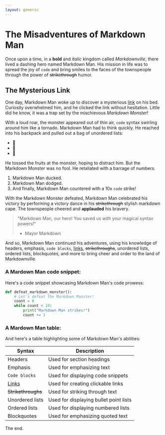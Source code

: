 ```yaml
---
layout: generic
---
```


# The Misadventures of Markdown Man

Once upon a time, in a **bold** and _italic_ kingdom called *Markdownville*, there lived a dashing hero named Markdown Man. His mission in life was to spread the joy of `code` and bring smiles to the faces of the townspeople through the power of ~~strikethrough~~ humor.

## The Mysterious Link

One day, Markdown Man woke up to discover a mysterious [link](https://example.com) on his bed. Curiosity overwhelmed him, and he clicked the link without hesitation. Little did he know, it was a trap set by the mischievous *Markdown Monster*!

With a loud roar, the monster appeared out of thin air, `code` syntax swirling around him like a tornado. Markdown Man had to think quickly. He reached into his backpack and pulled out a bag of unordered lists:

- 🍎
- 🍊
- 🍌

He tossed the fruits at the monster, hoping to distract him. But the Markdown Monster was no fool. He retaliated with a barrage of numbers.

1. Markdown Man ducked.
2. Markdown Man dodged.
3. And finally, Markdown Man countered with a 10x `code` strike!

With the Markdown Monster defeated, Markdown Man celebrated his victory by performing a victory dance in his ~~strikethrough~~ stylish markdown cape. The townspeople cheered and **applauded** his bravery.

> "Markdown Man, our hero! You saved us with your magical syntax powers!"
> - Mayor Markdown

And so, Markdown Man continued his adventures, using his knowledge of headers, emphasis, `code blocks`, [links](https://example.com), ~~strikethroughs~~, unordered lists, ordered lists, blockquotes, and more to bring cheer and order to the land of Markdownville.

### A Mardown Man code snippet:

Here's a code snippet showcasing Markdown Man's code prowess:

```python
def defeat_markdown_monster():
    # Let's defeat the Markdown Monster!
    count = 0
    while count < 10:
        print("Markdown Man strikes!")
        count += 1
```

### A Mardown Man table:

And here's a table highlighting some of Markdown Man's abilities:

| Syntax          | Description                                      |
| --------------- | ------------------------------------------------ |
| Headers         | Used for section headings                        |
| Emphasis        | Used for emphasizing text                         |
| `Code blocks`   | Used for displaying code snippets                 |
| [Links](https://example.com)   | Used for creating clickable links              |
| ~~Strikethroughs~~ | Used for striking through text                    |
| Unordered lists | Used for displaying bullet point lists            |
| Ordered lists   | Used for displaying numbered lists                |
| Blockquotes     | Used for emphasizing quoted text                  |

The end.